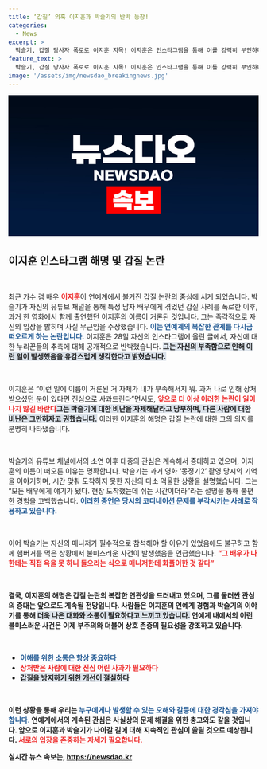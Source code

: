 ```yaml
---
title: ‘갑질’ 의혹 이지훈과 박슬기의 반박 등장!
categories:
  - News
excerpt: >
  박슬기, 갑질 당사자 폭로로 이지훈 지목! 이지훈은 인스타그램을 통해 이를 강력히 부인하며 사과의 메시지를 전했습니다. 진실은 무엇일까? 클릭해서 확인해보세요!
feature_text: >
  박슬기, 갑질 당사자 폭로로 이지훈 지목! 이지훈은 인스타그램을 통해 이를 강력히 부인하며 사과의 메시지를 전했습니다. 진실은 무엇일까? 클릭해서 확인해보세요!
image: '/assets/img/newsdao_breakingnews.jpg'
---
```


<p><img src="/assets/img/newsdao_breakingnews.jpg" alt="firstkoreanews 속보" /></p>

<h2 data-ke-size="size26">이지훈 인스타그램 해명 및 갑질 논란</h2>

<p data-ke-size="size16">&nbsp;</p>

<p>최근 가수 겸 배우 <b><span style="color: #ee2323;">이지훈</span></b>이 연예계에서 불거진 갑질 논란의 중심에 서게 되었습니다. 박슬기가 자신의 유튜브 채널을 통해 특정 남자 배우에게 겪었던 갑질 사례를 폭로한 이후, 과거 한 영화에서 함께 출연했던 이지훈의 이름이 거론된 것입니다. 그는 즉각적으로 자신의 입장을 밝히며 사실 무근임을 주장했습니다. <b><span style="color: #1a5490;">이는 연예계의 복잡한 관계를 다시금 떠오르게 하는 논란입니다.</span></b> 이지훈은 28일 자신의 인스타그램에 올린 글에서, 자신에 대한 누리꾼들의 추측에 대해 공개적으로 반박했습니다. <b><span style="background-color: #21538527;">그는 자신의 부족함으로 인해 이런 일이 발생했음을 유감스럽게 생각한다고 밝혔습니다.</span></b> </p>

<p data-ke-size="size16">&nbsp;</p>

<p>이지훈은 “이런 일에 이름이 거론된 거 자체가 내가 부족해서지 뭐. 과거 나로 인해 상처받으셨던 분이 있다면 진심으로 사과드린다”면서도, <b><span style="color: #ee2323;">앞으로 더 이상 이러한 논란이 일어나지 않길 바란다</span></b고 전했습니다. <b><span style="background-color: #21538527;">그는 박슬기에 대한 비난을 자제해달라고 당부하며, 다른 사람에 대한 비난은 그만하자고 권했습니다.</span></b> 이러한 이지훈의 해명은 갑질 논란에 대한 그의 의지를 분명히 나타냈습니다. </p>

<p data-ke-size="size16">&nbsp;</p>

<p>박슬기의 유튜브 채널에서의 소연 이후 대중의 관심은 계속해서 증대하고 있으며, 이지훈의 이름이 떠오른 이유는 명확합니다. 박슬기는 과거 영화 ‘몽정기2’ 촬영 당시의 기억을 이야기하며, 시간 맞춰 도착하지 못한 자신의 다소 억울한 상황을 설명했습니다. 그는 “모든 배우에게 얘기가 됐다. 현장 도착했는데 쉬는 시간이더라”라는 설명을 통해 불편한 경험을 고백했습니다. <b><span style="color: #1a5490;">이러한 증언은 당시의 코디네이션 문제를 부각시키는 사례로 작용하고 있습니다.</span></b> </p>

<p data-ke-size="size16">&nbsp;</p>

<p>이어 박슬기는 자신의 매니저가 필수적으로 참석해야 할 이유가 있었음에도 불구하고 함께 햄버거를 먹은 상황에서 불미스러운 사건이 발생했음을 언급했습니다. <b><span style="color: #ee2323;">“그 배우가 나한테는 직접 욕을 못 하니 들으라는 식으로 매니저한테 화풀이한 것 같다”</span></b는 언급은 더욱 가해자의 아쉬움을 나타내는 대목이었습니다. 이러한 일화는 비단 한 사람의 문제만이 아니라 연예계 전반의 분위기와도 관련이 있음을 암시합니다.</p>

<p data-ke-size="size16">&nbsp;</p>

<p>결국, 이지훈의 해명은 갑질 논란의 복잡한 연관성을 드러내고 있으며, 그를 둘러싼 관심의 증대는 앞으로도 계속될 전망입니다. 사람들은 이지훈의 연예계 경험과 박슬기의 이야기를 통해 <b><span style="background-color: #21538527;">더욱 나은 대화와 소통이 필요하다고 느끼고 있습니다.</span></b> 연예계 내에서의 이런 불미스러운 사건은 이제 부주의와 더불어 상호 존중의 필요성을 강조하고 있습니다. </p>

<p data-ke-size="size16">&nbsp;</p>

<ul>
    <li><b><span style="color: #1a5490;">이해를 위한 소통은 항상 중요하다</span></b></li>
    <li><b><span style="color: #ee2323;">상처받은 사람에 대한 진심 어린 사과가 필요하다</span></b></li>
    <li><b><span style="background-color: #21538527;">갑질을 방지하기 위한 개선이 절실하다</span></b></li>
</ul>

<p data-ke-size="size16">&nbsp;</p>

<p>이런 상황을 통해 우리는 <b><span style="color: #1a5490;">누구에게나 발생할 수 있는 오해와 갈등에 대한 경각심을 가져야 합니다.</span></b> 연예계에서의 계속된 관심은 사실상의 문제 해결을 위한 충고와도 같을 것입니다. 앞으로 이지훈과 박슬기가 나아갈 길에 대해 지속적인 관심이 쏠릴 것으로 예상됩니다. <b><span style="color: #ee2323;">서로의 입장을 존중하는 자세가 필요합니다.</span></b></p>
실시간 뉴스 속보는, <a href="https://newsdao.kr" rel="dofollow">https://newsdao.kr</a>


